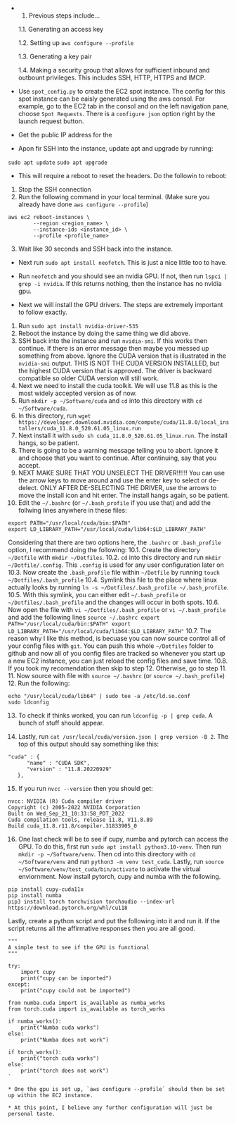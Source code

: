 * 1. Previous steps include...

    1.1. Generating an access key

    1.2. Setting up `aws configure --profile`

    1.3. Generating a key pair

    1.4. Making a security group that allows for sufficient inbound and outbount privileges. This 
    includes SSH, HTTP, HTTPS and IMCP.

* Use `spot_config.py` to create the EC2 spot instance. The config for this spot instance
can be eaisly generated using the aws consol. For example, go to the EC2 tab in the consol
and on the left navigation pane, choose `Spot Requests`. There is a `configure json` option right
by the launch request button.

* Get the public IP address for the 

* Apon fir SSH into the instance, update apt and upgrade by running:

`sudo apt update`
`sudo apt upgrade`

* This will require a reboot to reset the headers. Do the followin to reboot:
1) Stop the SSH connection
2) Run the following command in your local terminal. (Make sure you already have done
`aws configure --profile`)
```
aws ec2 reboot-instances \
        --region <region_name> \
        --instance-ids <instance_id> \
        --profile <profile_name>
```
3) Wait like 30 seconds and SSH back into the instance.

* Next run `sudo apt install neofetch`. This is just a nice little too to have.

* Run `neofetch` and you should see an nvidia GPU. If not, then run `lspci | grep -i nvidia`.
If this returns nothing, then the instance has no nvidia gpu.

* Next we will install the GPU drivers. The steps are extremely important to follow exactly.
1. Run `sudo apt install nvidia-driver-535`
2. Reboot the instance by doing the same thing we did above.
3. SSH back into the instance and run `nvidia-smi`. If this works then continue. If there is
an error message then maybe you messed up something from above. Ignore the CUDA version
that is illustrated in the `nvidia-smi` output. THIS IS NOT THE CUDA VERSION INSTALLED, but
the highest CUDA version that is approved. The driver is backward compatible so older CUDA
version will still work.
4. Next we need to install the cuda toolkit. We will use 11.8 as this is the most widely
accepted version as of now.
5. Run `mkdir -p ~/Software/cuda` and `cd` into this directory with `cd ~/Software/cuda`.
6. In this directory, run `wget https://developer.download.nvidia.com/compute/cuda/11.8.0/local_installers/cuda_11.8.0_520.61.05_linux.run`
7. Next install it with `sudo sh cuda_11.8.0_520.61.05_linux.run`. The install hangs, so
be patient.
8. There is going to be a warning message telling you to abort. Ignore it and choose that you
want to continue. After continuing, say that you accept.
9. NEXT MAKE SURE THAT YOU UNSELECT THE DRIVER!!!!!! You can use the arrow keys to move around
and use the enter key to select or de-delect. ONLY AFTER DE-SELECTING THE DRIVER, use the arrows
to move the install icon and hit enter. The install hangs again, so be patient.
10. Edit the `~/.bashrc` (or `~/.bash_profile` if you use that) and add the follwing lines
anywhere in these files:
```
export PATH="/usr/local/cuda/bin:$PATH"
export LD_LIBRARY_PATH="/usr/local/cuda/lib64:$LD_LIBRARY_PATH"
```
Considering that there are two options here, the `.bashrc` or `.bash_profile` option, 
I recommend doing the following:
    10.1. Create the directory `~/Dotfile` with `mkdir ~/Dotfiles`.
    10.2. `cd` into this directory and run `mkdir ~/Dotfile/.config`. This `.config`
    is used for any user configuration later on
    10.3. Now create the `.bash_profile` file within `~/Dotfile` by running 
    `touch ~/Dotfiles/.bash_profile`
    10.4. Symlink this file to the place where linux actually looks by running 
    `ln -s ~/Dotfiles/.bash_profile ~/.bash_profile`.
    10.5. With this symlink, you can either edit `~/.bash_profile` or `~/Dotfiles/.bash_profile`
    and the changes will occur in both spots.
    10.6. Now open the file with `vi ~/Dotfiles/.bash_profile` or `vi ~/.bash_profile` and 
    add the following lines
    ```
    source ~/.bashrc
    export PATH="/usr/local/cuda/bin:$PATH"
    export LD_LIBRARY_PATH="/usr/local/cuda/lib64:$LD_LIBRARY_PATH"
    ```
    10.7. The reason why I like this method, is becuase you can now source control all
    of your config files with `git`. You can push this whole `~/Dotfiles` folder to github
    and now all of you config files are tracked so whenever you start up a new EC2 instance,
    you can just reload the config files and save time.
    10.8. If you took my recomendation then skip to step 12. Otherwise, go to step 11.
11. Now source with file with `source ~/.bashrc` (or `source ~/.bash_profile`)
12. Run the following:
```
echo "/usr/local/cuda/lib64" | sudo tee -a /etc/ld.so.conf
sudo ldconfig
```
13. To check if thinks worked, you can run `ldconfig -p | grep cuda`. A bunch of stuff
should appear.

14. Lastly, run `cat /usr/local/cuda/version.json | grep version -B 2`. The top of this
output should say something like this:
```
"cuda" : {
      "name" : "CUDA SDK",
      "version" : "11.8.20220929"
   },
```
15. If you run `nvcc --version` then you should get:
```
nvcc: NVIDIA (R) Cuda compiler driver
Copyright (c) 2005-2022 NVIDIA Corporation
Built on Wed_Sep_21_10:33:58_PDT_2022
Cuda compilation tools, release 11.8, V11.8.89
Build cuda_11.8.r11.8/compiler.31833905_0
```
16. One last check will be to see if cupy, numba and pytorch can access the GPU.
To do this, first run `sudo apt install python3.10-venv`. Then run `mkdir -p ~/Software/venv`.
Then cd into this directory with `cd ~/Software/venv` and run `python3 -m venv test_cuda`.
Lastly, run `source ~/Software/venv/test_cuda/bin/activate` to activate the virtual
enviornment. Now install pytorch, cupy and numba with the following.
```
pip install cupy-cuda11x
pip install numba
pip3 install torch torchvision torchaudio --index-url https://download.pytorch.org/whl/cu118
```
Lastly, create a python script and put the following into it and run it. If the script
returns all the affirmative responses then you are all good.

```
"""
A simple test to see if the GPU is functional
"""

try:
    import cupy
    print("cupy can be imported")
except:
    print("cupy could not be imported")

from numba.cuda import is_available as numba_works
from torch.cuda import is_available as torch_works

if numba_works():
    print("Numba cuda works")
else:
    print("Numba does not work")

if torch_works():
    print("torch cuda works")
else:
    print("torch does not work")
`

* One the gpu is set up, `aws configure --profile` should then be set up within the EC2 instance.

* At this point, I believe any further configuration will just be personal taste.
